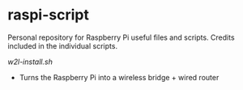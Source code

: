raspi-script
============

Personal repository for Raspberry Pi useful files and scripts. Credits included in the individual scripts.

*w2l-install.sh*
- Turns the Raspberry Pi into a wireless bridge + wired router

